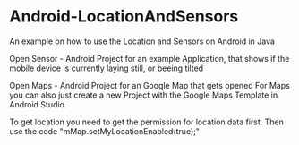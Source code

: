 # Android-LocationAndSensors
An example on how to use the Location and Sensors on Android in Java

Open Sensor - Android Project for an example Application, that shows if the mobile device is currently laying still, or beeing tilted

Open Maps - Android Project for an Google Map that gets opened
For Maps you can also just create a new Project with the Google Maps Template in Android Studio.

To get location you need to get the permission for location data first. 
Then use the code "mMap.setMyLocationEnabled(true);"

